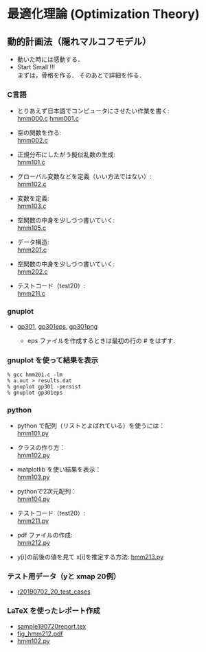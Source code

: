 最適化理論 (Optimization Theory) 
============


動的計画法（隠れマルコフモデル）
------

- 動いた時には感動する．
- Start Small !!!  
  まずは，骨格を作る． そのあとで詳細を作る．

### C言語 ###
+ とりあえず日本語でコンピュータにさせたい作業を書く:  
  [hmm000.c](./hmm000.c) 
  [hmm001.c](./hmm001.c) 

+ 空の関数を作る:  
  [hmm002.c](./hmm002.c) 

+ 正規分布にしたがう擬似乱数の生成:  
  [hmm101.c](./hmm101.c) 

+ グローバル変数などを定義（いい方法ではない）:  
  [hmm102.c](./hmm102.c) 
  
+ 変数を定義:  
  [hmm103.c](./hmm103.c) 

+ 空関数の中身を少しづつ書いていく:  
  [hmm105.c](./hmm105.c) 

+ データ構造:  
  [hmm201.c](./hmm201.c) 

+ 空関数の中身を少しづつ書いていく:  
  [hmm202.c](./hmm202.c) 

+ テストコード（test20）:  
  [hmm211.c](./hmm211.c) 


### gnuplot ###
+ [gp301](./gp301), [gp301eps](./gp301eps), [gp301png](./gp301png)

  - eps ファイルを作成するときは最初の行の # をはずす．

### gnuplot を使って結果を表示 ###

    % gcc hmm201.c -lm
    % a.out > results.dat
    % gnuplot gp301 -persist
    % gnuplot gp301eps
    

### python ###

+ python で配列（リストとよばれている）を使うには：  
  [hmm101.py](./hmm101.py) 

+ クラスの作り方：  
  [hmm102.py](./hmm102.py)


+ matplotlib を使い結果を表示：  
  [hmm103.py](./hmm103.py)

+ pythonで2次元配列：  
  [hmm104.py](./hmm104.py)

+ テストコード（test20）:  
  [hmm211.py](./hmm211.py) 

+ pdf ファイルの作成:  
  [hmm212.py](./hmm212.py) 

+ y[i]の前後の値を見て x[i]を推定する方法:
  [hmm213.py](./hmm213.py) 

### テスト用データ（yと xmap 20例）

+ [r20190702_20_test_cases](./r20190702_20_test_cases)


### LaTeX を使ったレポート作成
+ [sample190720report.tex](./sample190720report.tex)
+ [fig_hmm212.pdf](./fig_hmm212.pdf)
+ [hmm102.py](./hmm102.py)
